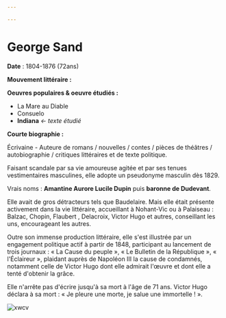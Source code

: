 ```yaml
---

---
```

# George Sand

**Date** : 1804-1876 (72ans)

**Mouvement littéraire :**

**Oeuvres populaires & oeuvre étudiés :**

* La Mare au Diable
* Consuelo
* **Indiana** _<- texte étudié_

**Courte biographie :**

Écrivaine - Auteure de romans / nouvelles / contes / pièces de théâtres /  autobiographie / critiques littéraires et de texte politique.

Faisant scandale par sa vie amoureuse agitée et par ses tenues vestimentaires masculines, elle adopte un pseudonyme masculin dès 1829.

Vrais noms :  **Amantine Aurore Lucile Dupin** puis **baronne de Dudevant**.

Elle avait de gros détracteurs tels que Baudelaire.
Mais elle était présente activement dans la vie littéraire, accueillant à Nohant-Vic ou à Palaiseau : Balzac, Chopin, Flaubert , Delacroix, Victor Hugo et autres, conseillant les uns, encourageant les autres.

Outre son immense production littéraire, elle s'est illustrée par un engagement politique actif à partir de 1848, participant au lancement de trois journaux : « La Cause du peuple », « Le Bulletin de la République », « l'Éclaireur », plaidant auprès de Napoléon III la cause de condamnés, notamment celle de Victor Hugo dont elle admirait l'œuvre et dont elle a tenté d'obtenir la grâce.

Elle n'arrête pas d'écrire jusqu'à sa mort à l'âge de 71 ans. Victor Hugo déclara à sa mort : « Je pleure une morte, je salue une immortelle ! ».

![xwcv](https://deslettres.fr/wp-content/uploads/2013/07/georgesand.png)